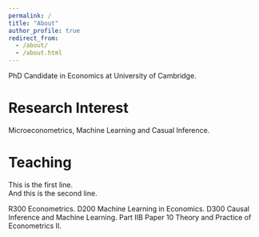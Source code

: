 ```yaml
---
permalink: /
title: "About"
author_profile: true
redirect_from: 
  - /about/
  - /about.html
---
```


PhD Candidate in Economics at University of Cambridge.

Research Interest
======
Microeconometrics, Machine Learning and Casual Inference.

Teaching
======
<p>This is the first line.  <br>And this is the second line.</p>
	R300 Econometrics.
	D200 Machine Learning in Economics. 
	D300 Causal Inference and Machine Learning. 
	Part IIB Paper 10 Theory and Practice of Econometrics II.

